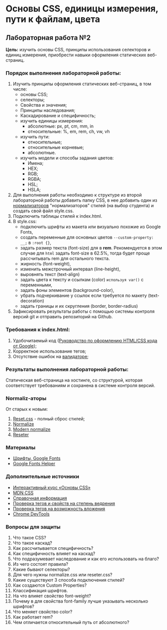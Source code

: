 # Основы CSS, единицы измерения, пути к файлам, цвета

## Лабораторная работа №2

**Цель:** изучить основы CSS, принципы использования селекторов и единиц измерения, приобрести навыки оформления статических веб-страниц.

### Порядок выполнения лабораторной работы:

1. Изучить принципы оформления статических веб-страниц, в том числе:
   - основы CSS;
   - селекторы;
   - Свойства и значения;
   - Принципы наследования;
   - Каскадирование и специфичность;
   - изучить единицы измерения:
     - абсолютные: px, pt, cm, mm, in
     - относительные: %, em, rem, ch, vw, vh
   - изучить пути:
     - относительные;
     - относительные корневые;
     - абсолютные.
   - изучить модели и способы задания цветов:
     - Имена;
     - HEX;
     - RGB;
     - RGBA;
     - HSL;
     - HSLA;
2. Для выполнения работы необходимо к структуре из второй лабораторной работы добавить папку CSS, в нее добавить один из [нормализаторов](#normaliz-аторы) "нормализаторов" стилей (на выбор студента) и создать свой файл style.css.
3. Подключить таблицы стилей к index.html.
4. В style.css:
   - подключить шрифты из макета или визуально похожие из Google Fonts,
   - создать переменные для основных цветов `--custom-property: __;` в `:root {}`,
   - задать размер текста (font-size) для в **rem**. Рекомендуется в этом случае для `html` задать font-size в 62.5%, тогда будет проще рассчитывать rem для остального текста.
   - жирность (font-weight),
   - изменить межстрочный интервал (line-height),
   - выровнять текст (text-align)
   - задать цвета к тексту и ссылкам (color) `используя var()` с переменными,
   - задать фоны элементов (background-color),
   - убрать подчеркивание у ссылок если требуется по макету (text-decoration)
   - задать границы и их скругления (border, border-radius)
5. Зафиксировать результаты работы с помощью системы контроля версий git и отправить репозиторий на Github.

### Требования к index.html:

1. Удобочитаемый код ([Руководство по оформлению HTML/CSS кода от Google](https://habr.com/ru/post/143452/));
1. Корректное использование тегов;
1. Отсутствие ошибок на [валидаторе](https://validator.w3.org/);

### Результаты выполнения лабораторной работы:

Статическая веб-страница на хостинге, со структурой, которая соответствует требованиям и сохранена в системе контроля версий.

### Normaliz-аторы

От старых к новым:

1. [Reset.css](https://meyerweb.com/eric/tools/css/reset/) - полный сброс стилей;
1. [Normalize](https://necolas.github.io/normalize.css/)
1. [Modern normalize](https://github.com/sindresorhus/modern-normalize)
1. [Reseter](https://github.com/resetercss/reseter.css/blob/main/css/reseter.css)

### Материалы

- [Шрифты, Google Fonts](https://fonts.google.com/)
- [Google Fonts Helper](https://google-webfonts-helper.herokuapp.com/fonts)

### Дополнительные источники

- [Интерактивный курс «Основы CSS»](https://htmlacademy.ru/courses/307)
- [MDN CSS](https://developer.mozilla.org/ru/docs/Web/CSS)
- [Справочная информация](https://html5book.ru/)
- [Проверка тегов и свойств на степень ведрения](https://caniuse.com/)
- [Проверка тегов на возможность вложения](https://caninclude.glitch.me/)
- [Chrome DevTools](https://habr.com/ru/post/548898/)

### Вопросы для защиты

1. Что такое CSS?
1. Что такое каскад?
1. Как рассчитывается специфичность?
1. Как специфичность влияет на каскад?
1. Что подразумевает наследование и как его использовать на благо?
1. Из чего состоят правила?
1. Какие бывают селекторы?
1. Для чего нужны normalize.css или reseter.css?
1. Какие существуют 3 способа подключения стилей?
1. Как создаются Custom Properties?
1. Классификация шрифтов.
1. На что влияет свойство font-weight?
1. Почему в для свойства font-family лучше указывать несколько шрифтов?
1. Что меняет свойство color?
1. Как работает rem?
1. Чем отличается относительный путь от абсолютного?
